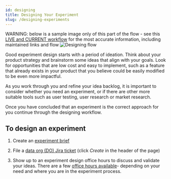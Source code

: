```yaml
---
id: designing
title: Designing Your Experiment
slug: /designing-experiments
---
```


WARNING: below is a sample image only of this part of the flow - see this [LIVE and CURRENT workflow](https://miro.com/app/board/uXjVOJ3IYRA=/) for the most accurate information, including maintained links and flow
![Designing flow](/img/workflow/designing.png)

Good experiment design starts with a period of ideation.  Think about your product strategy and brainstorm some ideas that align with your goals.  Look for opportunities that are low cost and easy to implement, such as a feature that already exists in your product that you believe could be easily modified to be even more impactful.

As you work through you and refine your idea backlog, it is important to consider whether you need an experiment, or if there are other more suitable tools such as user testing, user research or market research.

Once you have concluded that an experiment is the correct approach for you continue through the designing workflow.

## To design an experiment

1. Create an [experiment brief](https://docs.google.com/document/d/1_bWn_1y5x1zf6zl7Loj4O1qKnVdxzIMXOawIpf32CsM/edit?usp=sharing)

1. File a [data org (DO) Jira ticket](https://mozilla-hub.atlassian.net/jira/software/c/projects/DO/issues/) (click *Create* in the header of the page)

1. Show up to an experiment design office hours to discuss and validate your ideas.  There are a few [office hours available](https://mozilla-hub.atlassian.net/wiki/spaces/DATA/pages/6849684/Office+Hours)- depending on your need and where you are in the experiment process.

